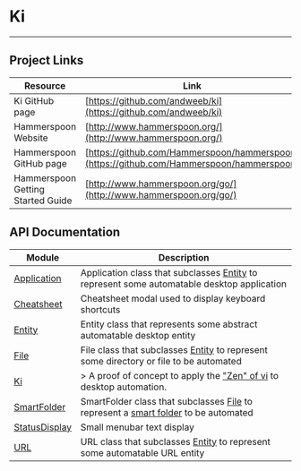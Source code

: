 # Ki
---

## Project Links
| Resource        | Link                             |
| --------------- | -------------------------------- |
| Ki GitHub page | [https://github.com/andweeb/ki](https://github.com/andweeb/ki) |
| Hammerspoon Website | [http://www.hammerspoon.org/](http://www.hammerspoon.org/) |
| Hammerspoon GitHub page | [https://github.com/Hammerspoon/hammerspoon](https://github.com/Hammerspoon/hammerspoon) |
| Hammerspoon Getting Started Guide | [http://www.hammerspoon.org/go/](http://www.hammerspoon.org/go/) |

## API Documentation
| Module                                                             | Description           |
| ------------------------------------------------------------------ | --------------------- |
| [Application](Application.md)                          | Application class that subclasses [Entity](Entity.html) to represent some automatable desktop application     |
| [Cheatsheet](Cheatsheet.md)                          | Cheatsheet modal used to display keyboard shortcuts     |
| [Entity](Entity.md)                          | Entity class that represents some abstract automatable desktop entity     |
| [File](File.md)                          | File class that subclasses [Entity](Entity.html) to represent some directory or file to be automated     |
| [Ki](Ki.md)                          | > A proof of concept to apply the ["Zen" of vi](https://stackoverflow.com/questions/1218390/what-is-your-most-productive-shortcut-with-vim/1220118#1220118) to desktop automation.     |
| [SmartFolder](SmartFolder.md)                          | SmartFolder class that subclasses [File](File.html) to represent a [smart folder](https://support.apple.com/kb/PH25589) to be automated     |
| [StatusDisplay](StatusDisplay.md)                          | Small menubar text display     |
| [URL](URL.md)                          | URL class that subclasses [Entity](Entity.html) to represent some automatable URL entity     |
